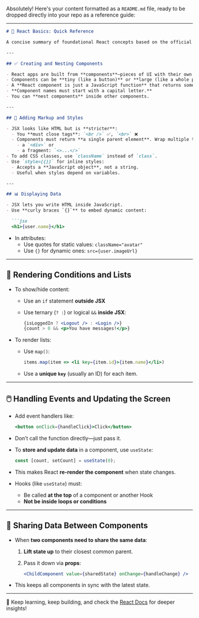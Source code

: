 Absolutely! Here's your content formatted as a `README.md` file, ready to be dropped directly into your repo as a reference guide:

---

```markdown
# 🌱 React Basics: Quick Reference

A concise summary of foundational React concepts based on the official documentation. Perfect for revisiting core ideas quickly as you learn.

---

## ✅ Creating and Nesting Components

- React apps are built from **components**—pieces of UI with their own logic and appearance.
- Components can be **tiny (like a button)** or **large (like a whole page)**.
- A **React component is just a JavaScript function** that returns some JSX (markup).
- **Component names must start with a capital letter.**
- You can **nest components** inside other components.

---

## 🎨 Adding Markup and Styles

- JSX looks like HTML but is **stricter**:
  - You **must close tags**: `<br />` ✅, `<br>` ❌
  - Components must return **a single parent element**. Wrap multiple tags in:
    - a `<div>` or
    - a fragment: `<>...</>`
- To add CSS classes, use `className` instead of `class`.
- Use `style={{}}` for inline styles:
  - Accepts a **JavaScript object**, not a string.
  - Useful when styles depend on variables.

---

## 📊 Displaying Data

- JSX lets you write HTML inside JavaScript.
- Use **curly braces `{}`** to embed dynamic content:

  ```jsx
  <h1>{user.name}</h1>
  ```

- In attributes:
  - Use quotes for static values: `className="avatar"`
  - Use `{}` for dynamic ones: `src={user.imageUrl}`

---

## 🔁 Rendering Conditions and Lists

- To show/hide content:
  - Use an `if` statement **outside JSX**
  - Use ternary (`? :`) or logical `&&` **inside JSX**:

    ```jsx
    {isLoggedIn ? <Logout /> : <Login />}
    {count > 0 && <p>You have messages!</p>}
    ```

- To render lists:
  - Use `map()`:

    ```jsx
    items.map(item => <li key={item.id}>{item.name}</li>)
    ```

  - Use a **unique `key`** (usually an ID) for each item.

---

## 🖱️ Handling Events and Updating the Screen

- Add event handlers like:

  ```jsx
  <button onClick={handleClick}>Click</button>
  ```

- Don’t call the function directly—just pass it.
- To **store and update data** in a component, use `useState`:

  ```jsx
  const [count, setCount] = useState(0);
  ```

- This makes React **re-render the component** when state changes.
- Hooks (like `useState`) must:
  - Be called **at the top** of a component or another Hook
  - **Not be inside loops or conditions**

---

## 🔗 Sharing Data Between Components

- When **two components need to share the same data**:
  1. **Lift state up** to their closest common parent.
  2. Pass it down via **props**:

     ```jsx
     <ChildComponent value={sharedState} onChange={handleChange} />
     ```

- This keeps all components in sync with the latest state.

---

🧠 Keep learning, keep building, and check the [React Docs](https://react.dev/) for deeper insights!
```